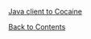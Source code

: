 [Java client to Cocaine](https://github.com/cocaine/cocaine-framework-java/blob/master/README.md)

[Back to Contents](contents.md)